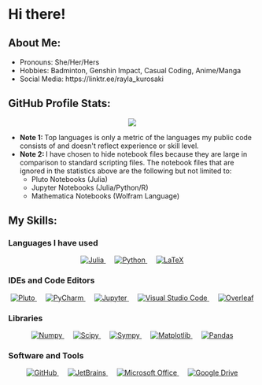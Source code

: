 <!DOCTYPE html>
<html>
    <header></header>
    <body>
        <h1>Hi there!</h1>
        <h2>About Me:</h2>
        <ul>
            <li>Pronouns: She/Her/Hers</li>
            <li>Hobbies: Badminton, Genshin Impact, Casual Coding, Anime/Manga</li>
            <li>Social Media: https://linktr.ee/rayla_kurosaki</li>
        </ul>
        <h2>GitHub Profile Stats:</h2>
        <p align="center">
            <img src="https://github-readme-stats.vercel.app/api/top-langs/?username=RaylaKurosaki1503&theme=radical&cache_seconds=7200&exclude_repo=Mathematical_Modeling&langs_count=10&layout=compact&hide=Jupyter%20Notebook"/>
        </p>
        <ul>
            <li><b>Note 1: </b>Top languages is only a metric of the languages my public code consists of and doesn't reflect experience or skill level.</li>
            <li><b>Note 2: </b>I have chosen to hide notebook files because they are large in comparison to standard scripting files. The notebook files that are ignored in the statistics above are the following but not limited to:
            <ul>
                <li>Pluto Notebooks (Julia)</li>
                <li>Jupyter Notebooks (Julia/Python/R)</li>
                <li>Mathematica Notebooks (Wolfram Language)</li>
            </ul>
            </li>
        </ul>
        <h2>My Skills:</h2>
        <h3>Languages I have used</h3>
        <p align="center"> 
            <a href="https://julialang.org/" target="_blank">
                <img alt="Julia" src="https://img.shields.io/badge/Julia%20-%23a270ba?style=plastic">
            </a>
            &emsp; 
            <a href="https://www.python.org" target="_blank">
                <img alt="Python" src="https://img.shields.io/badge/Python%20-%233572a5?style=plastic">
            </a>
            &emsp; 
            <a href="http://www.ams.org/publications/what-is-tex" target="_blank">
                <img alt="LaTeX" src="https://img.shields.io/badge/LaTeX%20-%23008080?style=plastic">
            </a>
<!--             &emsp; 
            <a href="" target="_blank">
                <img alt="" src="">
            </a> -->
        </p>
        <h3>IDEs and Code Editors </h3>
        <p align="center">
            <a href="https://github.com/fonsp/Pluto.jl/" target="_blank">
                <img alt="Pluto" src="https://img.shields.io/badge/Pluto%20-%23a270ba?style=plastic">
            </a>
            &emsp; 
            <a href="https://www.jetbrains.com/pycharm/" target="_blank">
                <img alt="PyCharm" src="https://img.shields.io/badge/PyCharm%20-%236be274?style=plastic">
            </a>
            &emsp; 
            <a href="https://jupyter.org/" target="_blank">
                <img alt="Jupyter" src="https://img.shields.io/badge/Jupyter%20Notebook%20-%23da5b0b?style=plastic">
            </a>
            &emsp; 
            <a href="https://code.visualstudio.com/" target="_blank">
                <img alt="Visual Studio Code" src="https://img.shields.io/badge/VSCode%20-%2322a6f1?style=plastic">
            </a>
            &emsp; 
            <a href="https://www.overleaf.com/" target="_blank">
                <img alt="Overleaf" src="https://img.shields.io/badge/Overleaf%20-%138a07?style=plastic">
            </a>
            <!-- &emsp; 
            <a href="https://www.jetbrains.com/idea/" target="_blank">
                <img alt="InteliiJ IDEA" src="https://img.shields.io/badge/IntelliJ%20IDEA%20-%238670cf?style=plastic">
            </a> -->
<!--             &emsp; 
            <a href="" target="_blank">
                <img alt="" src="">
            </a> -->
        </p>
        <h3>Libraries</h3>
        <p align="center">
            <a href="https://numpy.org/" target="_blank">
                <img alt="Numpy" src="https://img.shields.io/badge/Numpy%20-%234dabcf?style=plastic">
            </a>
            &emsp; 
            <a href="https://scipy.org/" target="_blank">
                <img alt="Scipy" src="https://img.shields.io/badge/Scipy%20-%230054a6?style=plastic">
            </a>
            &emsp; 
            <a href="https://www.sympy.org/en/index.html" target="_blank">
                <img alt="Sympy" src="https://img.shields.io/badge/Sympy%20-%233b5526?style=plastic">
            </a>
            &emsp; 
            <a href="https://matplotlib.org/" target="_blank">
                <img alt="Matplotlib" src="https://img.shields.io/badge/Matplotlib%20-%2365baea?style=plastic">
            </a>
            &emsp; 
            <a href="https://pandas.pydata.org/" target="_blank">
                <img alt="Pandas" src="https://img.shields.io/badge/Pandas%20-%23130654?style=plastic">
            </a>
<!--             &emsp; 
            <a href="" target="_blank">
                <img alt="" src="">
            </a> -->
        </p>
        <h3>Software and Tools</h3>
        <p align="center">
            <a href="https://github.com/" target="_blank">
                <img alt="GitHub" src="https://img.shields.io/badge/GitHub%20-%23272b33?style=plastic">
            </a>
            &emsp; 
            <a href="https://www.jetbrains.com/" target="_blank">
                <img alt="JetBrains" src="https://img.shields.io/badge/JetBrains%20-%23000000?style=plastic">
            </a>
            <!-- &emsp; 
            <a href="https://www.wolfram.com/mathematica" target="_blank">
                <img alt="Mathematica" src="https://img.shields.io/badge/Mathematica%20-%23dd1100?style=plastic">
            </a> -->
            &emsp; 
            <a href="https://www.microsoft.com/en-us/microsoft-365/microsoft-office" target="_blank">
                <img alt="Microsoft Office" src="https://img.shields.io/badge/Microsoft%20Office%20-%23ffba08?style=plastic">
            </a>
            &emsp; 
            <a href="https://drive.google.com/drive" target="_blank">
                <img alt="Google Drive" src="https://img.shields.io/badge/Google%20Drive%20-%2334a853?style=plastic">
            </a>
<!--             &emsp; 
            <a href="" target="_blank">
                <img alt="" src="">
            </a> -->
        </p>
    </body>
</html>
